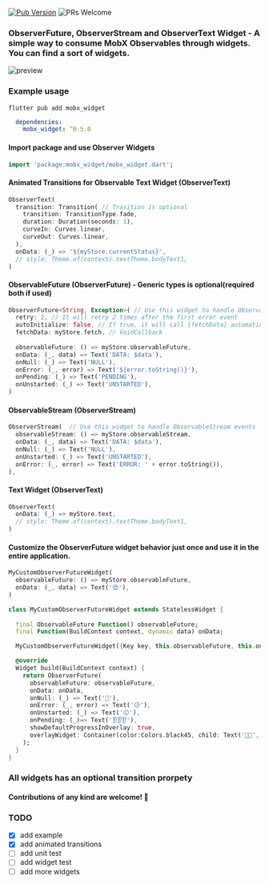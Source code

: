 [![Pub Version](https://img.shields.io/pub/v/mobx_widget?color=%2302569B&label=pub&logo=flutter)](https://pub.dev/packages/mobx_widget) ![PRs Welcome](https://img.shields.io/badge/PRs-welcome-brightgreen.svg)

### ObserverFuture, ObserverStream and ObserverText Widget - A simple way to consume MobX Observables through widgets. You can find a sort of widgets.


![preview](https://user-images.githubusercontent.com/3827308/79704747-40f2b600-8289-11ea-97e4-55f4d85800e8.gif)

### Example usage

`flutter pub add mobx_widget`

```yaml
  dependencies:
    mobx_widget: ^0.5.0
```

#### Import package and use Observer Widgets
```dart
import 'package:mobx_widget/mobx_widget.dart';
```

#### Animated Transitions for Observable Text Widget (ObserverText)
```dart
ObserverText(
  transition: Transition( // Trasition is optional
    transition: TransitionType.fade,
    duration: Duration(seconds: 1),
    curveIn: Curves.linear,
    curveOut: Curves.linear,
  ),
  onData: (_) => '${myStore.currentStatus}',
  // style: Theme.of(context).textTheme.bodyText1,
)
```

#### ObservableFuture (ObserverFuture) - Generic types is optional(required both if used)
```dart
ObserverFuture<String, Exception>( // Use this widget to handle ObservableFuture events
  retry: 2, // It will retry 2 times after the first error event
  autoInitialize: false, // If true, it will call [fetchData] automatically
  fetchData: myStore.fetch, // VoidCallback
  
  observableFuture: () => myStore.observableFuture,
  onData: (_, data) => Text('DATA: $data'),
  onNull: (_) => Text('NULL'),
  onError: (_, error) => Text('${error.toString()}'),
  onPending: (_) => Text('PENDING'),
  onUnstarted: (_) => Text('UNSTARTED'),
)
```

#### ObservableStream (ObserverStream)
```dart
ObserverStream(  // Use this widget to handle ObservableStream events
  observableStream: () => myStore.observableStream,
  onData: (_, data) => Text('DATA: $data'),
  onNull: (_) => Text('NULL'),
  onUnstarted: (_) => Text('UNSTARTED'),
  onError: (_, error) => Text('ERROR: ' + error.toString()),
),
```

#### Text Widget (ObserverText)
```dart
ObserverText(
  onData: (_) => myStore.text,
  // style: Theme.of(context).textTheme.bodyText1,
)
```

#### Customize the ObserverFuture widget behavior just once and use it in the entire application.
```dart
MyCustomObserverFutureWidget(
  observableFuture: () => myStore.observableFuture,
  onData: (_, data) => Text('😍'),
)
```
```dart
class MyCustomObserverFutureWidget extends StatelessWidget {
  
  final ObservableFuture Function() observableFuture;
  final Function(BuildContext context, dynamic data) onData;

  MyCustomObserverFutureWidget({Key key, this.observableFuture, this.onData}) : super(key: key);

  @override
  Widget build(BuildContext context) {
    return ObserverFuture(
      observableFuture: observableFuture,
      onData: onData,
      onNull: (_) => Text('🤔'),
      onError: (_, error) => Text('😥'),
      onUnstarted: (_) => Text('😐'),
      onPending: (_)=> Text('👂👂👂'),
      showDefaultProgressInOverlay: true,
      overlayWidget: Container(color:Colors.black45, child: Text('👀💬', style: TextStyle(fontSize: 40),), alignment: Alignment.center,)
    );
  }
}
```

### All widgets has an optional transition prorpety

#### Contributions of any kind are welcome! 👾

### TODO
- [x] add example
- [x] add animated transitions
- [ ] add unit test
- [ ] add widget test
- [ ] add more widgets
